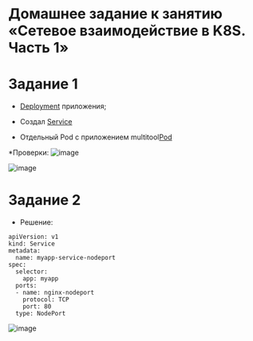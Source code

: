 
# Домашнее задание к занятию «Сетевое взаимодействие в K8S. Часть 1»



# Задание 1

*  [Deployment](https://github.com/Dimarkle/DevOps/blob/main/%D0%A1%D0%B5%D1%82%D0%B5%D0%B2%D0%BE%D0%B5%20%D0%B2%D0%B7%D0%B0%D0%B8%D0%BC%D0%BE%D0%B4%D0%B5%D0%B9%D1%81%D1%82%D0%B2%D0%B8%D0%B5%20%D0%B2%20Kubernetes.%20%D0%A7%D0%B0%D1%81%D1%82%D1%8C%201/Deployment.yaml) приложения;
*  Создал [Service](https://github.com/Dimarkle/DevOps/blob/main/%D0%A1%D0%B5%D1%82%D0%B5%D0%B2%D0%BE%D0%B5%20%D0%B2%D0%B7%D0%B0%D0%B8%D0%BC%D0%BE%D0%B4%D0%B5%D0%B9%D1%81%D1%82%D0%B2%D0%B8%D0%B5%20%D0%B2%20Kubernetes.%20%D0%A7%D0%B0%D1%81%D1%82%D1%8C%201/service.yaml)

* Отдельный Pod с приложением multitool[Pod](https://github.com/Dimarkle/DevOps/blob/main/%D0%A1%D0%B5%D1%82%D0%B5%D0%B2%D0%BE%D0%B5%20%D0%B2%D0%B7%D0%B0%D0%B8%D0%BC%D0%BE%D0%B4%D0%B5%D0%B9%D1%81%D1%82%D0%B2%D0%B8%D0%B5%20%D0%B2%20Kubernetes.%20%D0%A7%D0%B0%D1%81%D1%82%D1%8C%201/pod.yaml)

*Проверки:
![image](https://github.com/Dimarkle/DevOps/assets/118626944/793ffb29-74bd-49f9-a200-e71696f27fbe)

![image](https://github.com/Dimarkle/DevOps/assets/118626944/4591fb17-f85c-4ba7-a829-c398d89e220b)


# Задание 2

* Решение:
  
```
apiVersion: v1
kind: Service
metadata:
  name: myapp-service-nodeport
spec:
  selector:
    app: myapp
  ports:
  - name: nginx-nodeport
    protocol: TCP
    port: 80
  type: NodePort
```
![image](https://github.com/Dimarkle/DevOps/assets/118626944/45663eae-d750-4432-9fec-a4937b5483d5)

